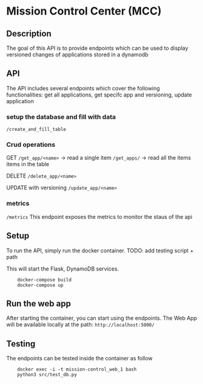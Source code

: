 # Mission Control Center (MCC) 

## Description

The goal of this API is to provide endpoints which can be used to display versioned changes of applications stored in a dynamodb


## API

The API includes several endpoints which cover the following functionalities: get all applications, get specifc app and versioning, update application

### setup the database and fill with data

`/create_and_fill_table`

### Crud operations
GET
`/get_app/<name>` -> read a single item
`/get_apps/` -> read all the items items in the table

DELETE
`/delete_app/<name>`

UPDATE with versioning
`/update_app/<name>`


### metrics
`/metrics`
This endpoint exposes the metrics to monitor the staus of the api

## Setup
To run the API, simply run the docker container.
TODO: add testing script + path

This will start the Flask, DynamoDB services.

```
	docker-compose build
	docker-compose up  
```

## Run the web app
After starting the container, you can start using the endpoints.
The Web App will be available locally at the path: `http://localhost:5000/`


## Testing
The endpoints can be tested inside the container as follow
```
	docker exec -i -t mission-control_web_1 bash
	python3 src/test_db.py
```